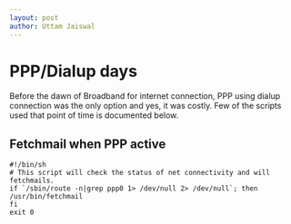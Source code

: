 ```yaml
---
layout: post
author: Uttam Jaiswal
---
```

# PPP/Dialup days
Before the dawn of Broadband for internet connection, PPP using dialup connection was the only option and yes, it was costly. Few of the scripts used that point of time is documented below.

## Fetchmail when PPP active

```
#!/bin/sh
# This script will check the status of net connectivity and will fetchmails.
if `/sbin/route -n|grep ppp0 1> /dev/null 2> /dev/null`; then
/usr/bin/fetchmail
fi
exit 0
```
